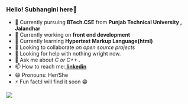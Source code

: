  ### Hello! Subhangini here👋
- 📝 Currently pursuing **BTech.CSE** from **Punjab Technical University , Jalandhar**
- 🔭 Currently working on **front end development**
- 🌱 Currently learning **Hypertext Markup Language(html)**
- 👯 Looking to collaborate *on open source projects* 
- 🤔 Looking for help with nothing wright now.
- 💬 Ask me about *C or C++* .
- 📫 How to reach me:[   **linkedin**](https://www.linkedin.com/in/subhangini-b819011b9/)
- 😄 Pronouns: Her/She
- ⚡ Fun fact:I will find it soon 😁
<img src="https://github-readme-stats.vercel.app/api?username=Subhangini&&show_icons=true&title_color=ffffff&icon_color=bb2acf&text_color=daf7dc&bg_color=151515">
